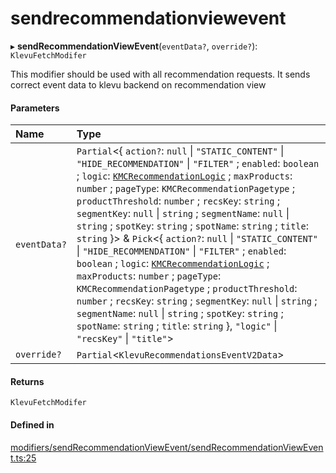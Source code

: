 # sendrecommendationviewevent
      
▸ **sendRecommendationViewEvent**(`eventData?`, `override?`): `KlevuFetchModifer`

This modifier should be used with all recommendation requests. It sends
correct event data to klevu backend on recommendation view

#### Parameters

| Name | Type |
| :------ | :------ |
| `eventData?` | `Partial`<{ `action?`: ``null`` \| ``"STATIC_CONTENT"`` \| ``"HIDE_RECOMMENDATION"`` \| ``"FILTER"`` ; `enabled`: `boolean` ; `logic`: [`KMCRecommendationLogic`](enums/KMCRecommendationLogic.md) ; `maxProducts`: `number` ; `pageType`: `KMCRecommendationPagetype` ; `productThreshold`: `number` ; `recsKey`: `string` ; `segmentKey`: ``null`` \| `string` ; `segmentName`: ``null`` \| `string` ; `spotKey`: `string` ; `spotName`: `string` ; `title`: `string`  }\> & `Pick`<{ `action?`: ``null`` \| ``"STATIC_CONTENT"`` \| ``"HIDE_RECOMMENDATION"`` \| ``"FILTER"`` ; `enabled`: `boolean` ; `logic`: [`KMCRecommendationLogic`](enums/KMCRecommendationLogic.md) ; `maxProducts`: `number` ; `pageType`: `KMCRecommendationPagetype` ; `productThreshold`: `number` ; `recsKey`: `string` ; `segmentKey`: ``null`` \| `string` ; `segmentName`: ``null`` \| `string` ; `spotKey`: `string` ; `spotName`: `string` ; `title`: `string`  }, ``"logic"`` \| ``"recsKey"`` \| ``"title"``\> |
| `override?` | `Partial`<`KlevuRecommendationsEventV2Data`\> |

#### Returns

`KlevuFetchModifer`

#### Defined in

[modifiers/sendRecommendationViewEvent/sendRecommendationViewEvent.ts:25](https://github.com/klevultd/frontend-sdk/blob/492d3760/packages/klevu-core/src/modifiers/sendRecommendationViewEvent/sendRecommendationViewEvent.ts#L25)

